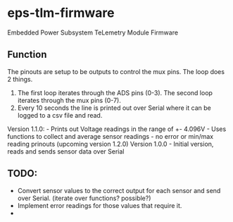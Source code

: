 # eps-tlm-firmware
Embedded Power Subsystem TeLemetry Module Firmware

## Function
The pinouts are setup to be outputs to control the mux pins. The loop does 2 things.
1. The first loop iterates through the ADS pins (0-3). The second loop iterates through the mux pins (0-7).
2. Every 10 seconds the line is printed out over Serial where it can be logged to a csv file and read. 

Version 1.1.0:
    - Prints out Voltage readings in the range of +- 4.096V 
    - Uses functions to collect and average sensor readings
    - no error or min/max reading prinouts (upcoming version 1.2.0)
Version 1.0.0
    - Initial version, reads and sends sensor data over Serial

## TODO:
* Convert sensor values to the correct output for each sensor and send over Serial. (iterate over functions? possible?)
* Implement error readings for those values that require it. 
* 